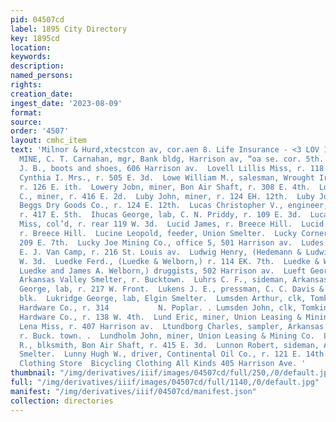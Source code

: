 ```yaml
---
pid: 04507cd
label: 1895 City Directory
key: 1895cd
location: 
keywords: 
description: 
named_persons: 
rights: 
creation_date: 
ingest_date: '2023-08-09'
format: 
source: 
order: '4507'
layout: cmhc_item
text: 'Milnor & Hurd,xtecstcon av, cor.aen 8. Life Insurance - <3 LOV 176 LUN  LOVEJOY
  MINE, C. T. Carnahan, mgr, Bank bldg, Harrison av, “oa se. cor. 5th. wale  Lovell
  J. B., boots and shoes, 606 Harrison av.  Lovell Lillis Miss, r. 118 W. 5th.  Lovely
  Cynthia I. Mrs., r. 505 E. 3d.  Lowe William M., salesman, Wrought Iron Range Co.,
  r. 126 E. ith.  Lowery Jobn, miner, Bon Air Shaft, r. 308 E. 4th.  Lowney James
  C., miner, r. 416 E. 2d.  Luby John, miner, r. 124 EH. 12th.  Luby Josie Miss, clk,
  Beggs Dry Goods Co., r. 124 E. 12th.  Lucas Christopher V., engineer, Capitol Shaft,
  r. 417 E. 5th.  Ihucas George, lab, C. N. Priddy, r. 109 E. 3d.  Lucas Mildred A.
  Miss, col’d, r. rear 119 W. 3d.  Lucid James, r. Breece Hill.  Lucid Patrick, lab,
  r. Breece Hill.  Lucine Leopold, feeder, Union Smelter.  Lucky Corner Wood Yard,
  209 E. 7th.  Lucky Joe Mining Co., office 5, 501 Harrison av.  Ludes Nick, porter,
  E. J. Van Camp, r. 216 St. Louis av.  Ludwig Henry, (Hedemann & Ludwig), r. 213
  W. 3d.  Luedke Ferd., (Luedke & Welborn,) r. 114 EK. 7th.  Luedke & Welborn, (Ferd
  Luedke and James A. Welborn,) druggists, 502 Harrison av.  Lueft George, sampler,
  Arkansas Valley Smelter, r. Bucktown.  Luhrs C. F., sideman, Arkansas Valley Smelter.  Lukavich
  George, lab, r. 217 W. Front.  Lukens J. E., pressman, C. C. Davis & Co., r. Callaway
  blk.  Lukridge George, lab, Elgin Smelter.  Lumsden Arthur, clk, Tomkins-La Salle
  Hardware Co., r. 314           N. Poplar. . Lumsden John, clk, Tomkins-La Salle
  Hardware Co., r. 138 W. 4th.  Lund Eric, miner, Union Leasing & Mining Co.  Lyfnd
  Lena Miss, r. 407 Harrison av.  Ltundborg Charles, sampler, Arkansas Valley Smelter,
  r. Buck. town. .  Lundholm John, miner, Union Leasing & Mining Co.  Lundy Morris
  R., blksmith, Bon Air Shaft, r. 415 E. 3d.  Lunnon Robert, sideman, Arkansas Valley
  Smelter.  Lunny Hugh W., driver, Continental Oil Co., r. 121 E. 14th.  at Hayden’s
  Clothing Store  Bicycling Clothing All Kinds 405 Harrison Ave. '
thumbnail: "/img/derivatives/iiif/images/04507cd/full/250,/0/default.jpg"
full: "/img/derivatives/iiif/images/04507cd/full/1140,/0/default.jpg"
manifest: "/img/derivatives/iiif/04507cd/manifest.json"
collection: directories
---
```

